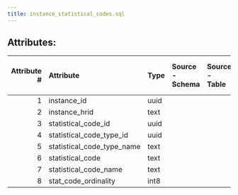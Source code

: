 ```yaml
---
title: instance_statistical_codes.sql
---
```

## Attributes:

|   Attribute # | Attribute                  | Type   | Source - Schema   | Source - Table   | Source - Attribute   | Source - Type   | Source - Multiple values   | Aggregation   | Description   | Notes   |
|--------------:|:---------------------------|:-------|:------------------|:-----------------|:---------------------|:----------------|:---------------------------|:--------------|:--------------|:--------|
|             1 | instance_id                | uuid   |                   |                  |                      |                 |                            |               |               |         |
|             2 | instance_hrid              | text   |                   |                  |                      |                 |                            |               |               |         |
|             3 | statistical_code_id        | uuid   |                   |                  |                      |                 |                            |               |               |         |
|             4 | statistical_code_type_id   | uuid   |                   |                  |                      |                 |                            |               |               |         |
|             5 | statistical_code_type_name | text   |                   |                  |                      |                 |                            |               |               |         |
|             6 | statistical_code           | text   |                   |                  |                      |                 |                            |               |               |         |
|             7 | statistical_code_name      | text   |                   |                  |                      |                 |                            |               |               |         |
|             8 | stat_code_ordinality       | int8   |                   |                  |                      |                 |                            |               |               |         |